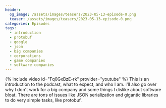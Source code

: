 ```yaml
---
header:
  og_image: /assets/images/teasers/2023-05-13-episode-0.png
  teaser: /assets/images/teasers/2023-05-13-episode-0.png
categories: Episodes
tags:
  - introduction
  - protobuf
  - google
  - json
  - big companies
  - corporations
  - game companies
  - software companies
---
```


{% include video id="Fq0GxBzE-rk" provider="youtube" %}
This is an introduction to the podcast, what to expect, and who I am. I'll also go over why I don't work for a big company and some things I dislike about software bloat. There are tons of issues like JSON serialization and gigantic libraries to do very simple tasks, like protobuf.
